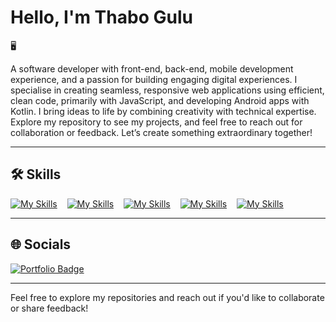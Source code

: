 # Hello, I'm Thabo Gulu

🖥️

A software developer with front-end, back-end, mobile development experience, and a passion for building engaging digital experiences. I specialise in creating seamless, responsive web applications using efficient, clean code, primarily with JavaScript, and developing Android apps with Kotlin. I bring ideas to life by combining creativity with technical expertise. Explore my repository to see my projects, and feel free to reach out for collaboration or feedback. Let’s create something extraordinary together!

---

## 🛠️ Skills

[![My Skills](https://skillicons.dev/icons?i=js,kotlin)](https://skillicons.dev) &nbsp;&nbsp; [![My Skills](https://skillicons.dev/icons?i=react,tailwind)](https://skillicons.dev) &nbsp;&nbsp; [![My Skills](https://skillicons.dev/icons?i=java,python)](https://skillicons.dev) &nbsp;&nbsp; [![My Skills](https://skillicons.dev/icons?i=c,cpp)](https://skillicons.dev) &nbsp;&nbsp; [![My Skills](https://skillicons.dev/icons?i=html,css)](https://skillicons.dev)

---

## 🌐 Socials

<div id="badges">
  <a href="https://www.thabo-gulu-portfolio.com/">
    <img src="https://img.shields.io/badge/Portfolio-Website-brightgreen?style=for-the-badge&logo=About.me&logoColor=white" alt="Portfolio Badge"/>
  </a>
</div>


---

Feel free to explore my repositories and reach out if you'd like to collaborate or share feedback!
